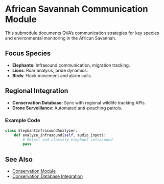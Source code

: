 # African Savannah Communication Module

This submodule documents QVA’s communication strategies for key species and environmental monitoring in the African Savannah.

## Focus Species
- **Elephants**: Infrasound communication, migration tracking.
- **Lions**: Roar analysis, pride dynamics.
- **Birds**: Flock movement and alarm calls.

## Regional Integration
- **Conservation Database**: Sync with regional wildlife tracking APIs.
- **Drone Surveillance**: Automated anti-poaching patrols.

### Example Code
```python
class ElephantInfrasoundAnalyzer:
    def analyze_infrasound(self, audio_input):
        # Detect and classify elephant infrasound
        pass
```

## See Also
- [Conservation Module](conservation.md)
- [Conservation Database Integration](conservation_database_integration.md)
